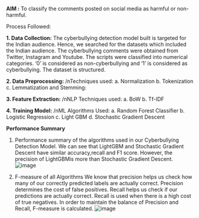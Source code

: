 **AIM :** To classify the comments posted on social media as harmful or non-harmful.

Process Followed:

**1. Data Collection:**
The cyberbullying detection model built is targeted for the Indian audience. Hence, we searched for the datasets which included the Indian audience. The cyberbullying comments
were obtained from Twitter, Instagram and Youtube. The scripts were classified into numerical categories. ‘0’ is considered as non-cyberbullying and ‘1’ is considered as cyberbullying. The dataset is structured.

**2. Data Preprocessing:**
/nTechniques used:
a. Normalization
b. Tokenization
c.  Lemmatization and Stemming:

**3. Feature Extraction:**
/nNLP Techniques used:
a. BoW
b. Tf-IDF

**4. Training Model:**
/nML Algorithms Used:
a. Random Forest Classifier
b. Logistic Regression
c. Light GBM
d. Stochastic Gradient Descent

**Performance Summary**
 1. Performance summary of the algorithms used in our Cyberbullying Detection Model. We can see that LightGBM and Stochastic Gradient Descent have similar accuracy,recall and F1 score. However, the precision of LightGBMis more than Stochastic Gradient Descent.
![image](https://github.com/JannatKhan1/cyberbullying-detection-using-ml/assets/89721610/ba88f2ae-a576-445e-bdb8-6bb5df90df32)

2.  F-measure of all Algorithms
We know that precision helps us check how many of our correctly predicted labels are actually correct. Precision determines the cost of false positives. Recall helps us check if our predictions are actually correct. Recall is used when there is a high cost of true negatives. In order to maintain the balance of Precision and Recall, F-measure is calculated.
![image](https://github.com/JannatKhan1/cyberbullying-detection-using-ml/assets/89721610/e0495074-7e33-4e48-af6b-256ae04f378e)
